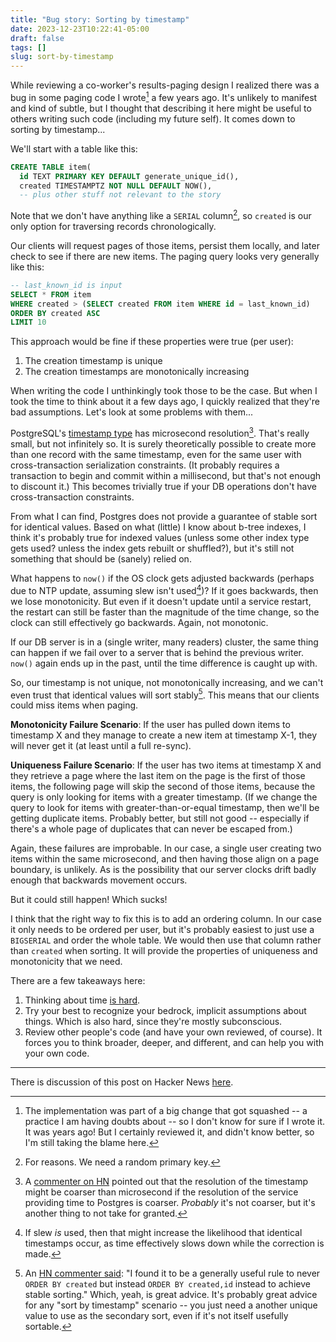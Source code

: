 ```yaml
---
title: "Bug story: Sorting by timestamp"
date: 2023-12-23T10:22:41-05:00
draft: false
tags: []
slug: sort-by-timestamp
---
```


While reviewing a co-worker's results-paging design I realized there was a bug in some paging code I wrote[^codeauth] a few years ago. It's unlikely to manifest and kind of subtle, but I thought that describing it here might be useful to others writing such code (including my future self). It comes down to sorting by timestamp...

[^codeauth]: The implementation was part of a big change that got squashed -- a practice I am having doubts about -- so I don't know for sure if I wrote it. It was years ago! But I certainly reviewed it, and didn't know better, so I'm still taking the blame here.

<!--more-->

We'll start with a table like this:
```sql
CREATE TABLE item(
  id TEXT PRIMARY KEY DEFAULT generate_unique_id(),
  created TIMESTAMPTZ NOT NULL DEFAULT NOW(),
  -- plus other stuff not relevant to the story
```

Note that we don't have anything like a `SERIAL` column[^randpk], so `created` is our only option for traversing records chronologically.

[^randpk]: For reasons. We need a random primary key.

Our clients will request pages of those items, persist them locally, and later check to see if there are new items. The paging query looks very generally like this:

```sql
-- last_known_id is input
SELECT * FROM item
WHERE created > (SELECT created FROM item WHERE id = last_known_id)
ORDER BY created ASC
LIMIT 10
```

This approach would be fine if these properties were true (per user):
1. The creation timestamp is unique
2. The creation timestamps are monotonically increasing

When writing the code I unthinkingly took those to be the case. But when I took the time to think about it a few days ago, I quickly realized that they're bad assumptions. Let's look at some problems with them...

PostgreSQL's [timestamp type](https://www.postgresql.org/docs/current/datatype-datetime.html#DATATYPE-DATETIME-TABLE) has microsecond resolution[^timeprovider]. That's really small, but not infinitely so. It is surely theoretically possible to create more than one record with the same timestamp, even for the same user with cross-transaction serialization constraints. (It probably requires a transaction to begin and commit within a millisecond, but that's not enough to discount it.) This becomes trivially true if your DB operations don't have cross-transaction constraints.

[^timeprovider]: A [commenter on HN](https://news.ycombinator.com/item?id=38747686) pointed out that the resolution of the timestamp might be coarser than microsecond if the resolution of the service providing time to Postgres is coarser. _Probably_ it's not coarser, but it's another thing to not take for granted.

From what I can find, Postgres does not provide a guarantee of stable sort for identical values. Based on what (little) I know about b-tree indexes, I think it's probably true for indexed values (unless some other index type gets used? unless the index gets rebuilt or shuffled?), but it's still not something that should be (sanely) relied on.

What happens to `now()` if the OS clock gets adjusted backwards (perhaps due to NTP update, assuming slew isn't used[^slew])? If it goes backwards, then we lose monotonicity. But even if it doesn't update until a service restart, the restart can still be faster than the magnitude of the time change, so the clock can still effectively go backwards. Again, not monotonic.

[^slew]: If slew _is_ used, then that might increase the likelihood that identical timestamps occur, as time effectively slows down while the correction is made.

If our DB server is in a (single writer, many readers) cluster, the same thing can happen if we fail over to a server that is behind the previous writer. `now()` again ends up in the past, until the time difference is caught up with.

So, our timestamp is not unique, not monotonically increasing, and we can't even trust that identical values will sort stably[^secondarysort]. This means that our clients could miss items when paging.

[^secondarysort]: An [HN commenter said](https://news.ycombinator.com/item?id=38759601): "I found it to be a generally useful rule to never `ORDER BY created` but instead `ORDER BY created,id` instead to achieve stable sorting." Which, yeah, is great advice. It's probably great advice for any "sort by timestamp" scenario -- you just need a another unique value to use as the secondary sort, even if it's not itself usefully sortable.

**Monotonicity Failure Scenario**: If the user has pulled down items to timestamp X and they manage to create a new item at timestamp X-1, they will never get it (at least until a full re-sync).

**Uniqueness Failure Scenario**: If the user has two items at timestamp X and they retrieve a page where the last item on the page is the first of those items, the following page will skip the second of those items, because the query is only looking for items with a greater timestamp. (If we change the query to look for items with greater-than-or-equal timestamp, then we'll be getting duplicate items. Probably better, but still not good -- especially if there's a whole page of duplicates that can never be escaped from.)

Again, these failures are improbable. In our case, a single user creating two items within the same microsecond, and then having those align on a page boundary, is unlikely. As is the possibility that our server clocks drift badly enough that backwards movement occurs.

But it could still happen! Which sucks!

I think that the right way to fix this is to add an ordering column. In our case it only needs to be ordered per user, but it's probably easiest to just use a `BIGSERIAL` and order the whole table. We would then use that column rather than `created` when sorting. It will provide the properties of uniqueness and monotonicity that we need.

There are a few takeaways here:

1. Thinking about time [is hard](https://gist.github.com/timvisee/fcda9bbdff88d45cc9061606b4b923ca).
2. Try your best to recognize your bedrock, implicit assumptions about things. Which is also hard, since they're mostly subconscious.
3. Review other people's code (and have your own reviewed, of course). It forces you to think broader, deeper, and different, and can help you with your own code.

---

There is discussion of this post on Hacker News [here](https://news.ycombinator.com/item?id=38745637).

